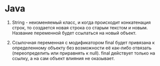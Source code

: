 # Java

1. String - неизменяемый класс, и когда происходит конкатенация строк, то создается новая строка со старым текстом и новым. Название переменной будет ссылаться на новый объект.

2. Ссылочная переменная с модификатором final будет привязана к определенному объекту без возможности её как-либо отвязать (переопределить или приравнять к null). final действует только на ссылку, а на сам объект влияния не оказывает. 
